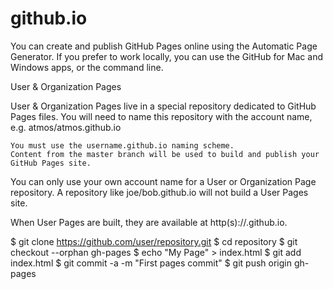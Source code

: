 # github.io

You can create and publish GitHub Pages online using the Automatic Page Generator. 
If you prefer to work locally, you can use the GitHub for Mac and Windows apps, or the command line.

User & Organization Pages

User & Organization Pages live in a special repository dedicated to GitHub Pages files. You will need to name this repository with the account name, e.g. atmos/atmos.github.io

    You must use the username.github.io naming scheme.
    Content from the master branch will be used to build and publish your GitHub Pages site.

You can only use your own account name for a User or Organization Page repository. A repository like joe/bob.github.io will not build a User Pages site.

When User Pages are built, they are available at http(s)://<username>.github.io.


$ git clone https://github.com/user/repository.git
$ cd repository
$ git checkout --orphan gh-pages
$ echo "My Page" > index.html
$ git add index.html
$ git commit -a -m "First pages commit"
$ git push origin gh-pages
